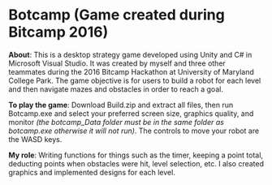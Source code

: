 # Botcamp (Game created during Bitcamp 2016)
**About**: This is a desktop strategy game developed using Unity and C# in Microsoft Visual Studio. It was created by myself and three other teammates during the 2016 Bitcamp Hackathon at University of Maryland College Park. The game objective is for users to build a robot for each level and then navigate mazes and obstacles in order to reach a goal.

**To play the game**: Download Build.zip and extract all files, then run Botcamp.exe and select your preferred screen size, graphics quality, and monitor *(the botcamp_Data folder must be in the same folder as botcamp.exe otherwise it will not run)*. The controls to move your robot are the WASD keys.

**My role**: Writing functions for things such as the timer, keeping a point total, deducting points when obstacles were hit, level selection, etc. I also created graphics and implemented designs for each level.
